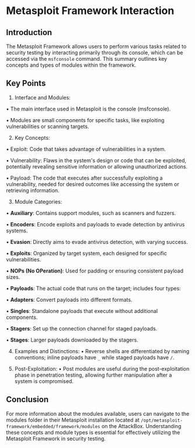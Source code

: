 # Metasploit Framework Interaction 

## Introduction 
The Metasploit Framework allows users to perform various tasks related to security testing by interacting primarily through its console, which can be accessed via the `msfconsole` command. This summary outlines key concepts and types of modules within the framework. 

## Key Points 

1. Interface and Modules: 

• The main interface used in Metasploit is the console (msfconsole). 

• Modules are small components for specific tasks, like exploiting vulnerabilities or scanning targets. 

2. Key Concepts: 

• Exploit: Code that takes advantage of vulnerabilities in a system. 

• Vulnerability: Flaws in the system's design or code that can be exploited, potentially revealing sensitive information or allowing unauthorized actions. 

• Payload: The code that executes after successfully exploiting a vulnerability, needed for desired outcomes like accessing the system or retrieving information. 

3. Module Categories: 

• __Auxiliary__: Contains support modules, such as scanners and fuzzers. 

• __Encoders__: Encode exploits and payloads to evade detection by antivirus systems. 

• __Evasion__: Directly aims to evade antivirus detection, with varying success. 

• __Exploits__: Organized by target system, each designed for specific vulnerabilities. 

• __NOPs (No OPeration)__: Used for padding or ensuring consistent payload sizes. 

• __Payloads__: The actual code that runs on the target; includes four types: 

• __Adapters__: Convert payloads into different formats. 

• __Singles__: Standalone payloads that execute without additional components. 

• __Stagers__: Set up the connection channel for staged payloads. 

• __Stages__: Larger payloads downloaded by the stagers. 

4. Examples and Distinctions: 
• Reverse shells are differentiated by naming conventions; inline payloads have `_` while staged payloads have `/`. 

5. Post-Exploitation: 
• Post modules are useful during the post-exploitation phase in penetration testing, allowing further manipulation after a system is compromised. 

## Conclusion 
For more information about the modules available, users can navigate to the modules folder in their Metasploit installation located at `/opt/metasploit-framework/embedded/framework/modules` on the AttackBox. Understanding these concepts and module types is essential for effectively utilizing the Metasploit Framework in security testing.